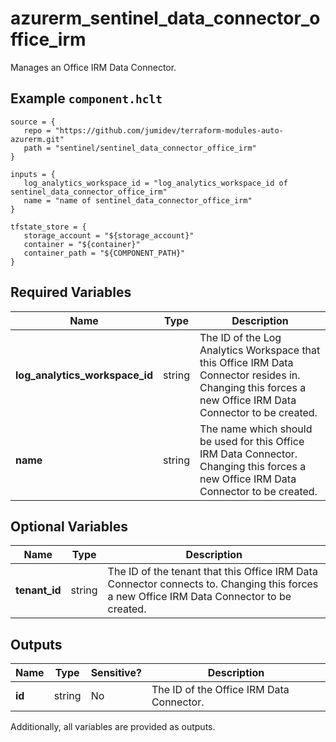 # azurerm_sentinel_data_connector_office_irm

Manages an Office IRM Data Connector.

## Example `component.hclt`

```hcl
source = {
   repo = "https://github.com/jumidev/terraform-modules-auto-azurerm.git" 
   path = "sentinel/sentinel_data_connector_office_irm" 
}

inputs = {
   log_analytics_workspace_id = "log_analytics_workspace_id of sentinel_data_connector_office_irm" 
   name = "name of sentinel_data_connector_office_irm" 
}

tfstate_store = {
   storage_account = "${storage_account}" 
   container = "${container}" 
   container_path = "${COMPONENT_PATH}" 
}

```

## Required Variables

| Name | Type |  Description |
| ---- | --------- |  ----------- |
| **log_analytics_workspace_id** | string |  The ID of the Log Analytics Workspace that this Office IRM Data Connector resides in. Changing this forces a new Office IRM Data Connector to be created. | 
| **name** | string |  The name which should be used for this Office IRM Data Connector. Changing this forces a new Office IRM Data Connector to be created. | 

## Optional Variables

| Name | Type |  Description |
| ---- | --------- |  ----------- |
| **tenant_id** | string |  The ID of the tenant that this Office IRM Data Connector connects to. Changing this forces a new Office IRM Data Connector to be created. | 



## Outputs

| Name | Type | Sensitive? | Description |
| ---- | ---- | --------- | --------- |
| **id** | string | No  | The ID of the Office IRM Data Connector. | 

Additionally, all variables are provided as outputs.
